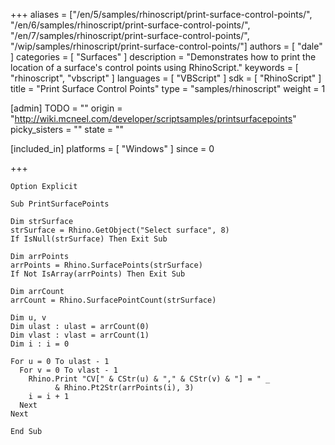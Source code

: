 +++
aliases = ["/en/5/samples/rhinoscript/print-surface-control-points/", "/en/6/samples/rhinoscript/print-surface-control-points/", "/en/7/samples/rhinoscript/print-surface-control-points/", "/wip/samples/rhinoscript/print-surface-control-points/"]
authors = [ "dale" ]
categories = [ "Surfaces" ]
description = "Demonstrates how to print the location of a surface's control points using RhinoScript."
keywords = [ "rhinoscript", "vbscript" ]
languages = [ "VBScript" ]
sdk = [ "RhinoScript" ]
title = "Print Surface Control Points"
type = "samples/rhinoscript"
weight = 1

[admin]
TODO = ""
origin = "http://wiki.mcneel.com/developer/scriptsamples/printsurfacepoints"
picky_sisters = ""
state = ""

[included_in]
platforms = [ "Windows" ]
since = 0

+++

```vbnet
Option Explicit

Sub PrintSurfacePoints

Dim strSurface
strSurface = Rhino.GetObject("Select surface", 8)
If IsNull(strSurface) Then Exit Sub  

Dim arrPoints
arrPoints = Rhino.SurfacePoints(strSurface)
If Not IsArray(arrPoints) Then Exit Sub

Dim arrCount
arrCount = Rhino.SurfacePointCount(strSurface)

Dim u, v
Dim ulast : ulast = arrCount(0)
Dim vlast : vlast = arrCount(1)
Dim i : i = 0

For u = 0 To ulast - 1
  For v = 0 To vlast - 1
    Rhino.Print "CV[" & CStr(u) & "," & CStr(v) & "] = " _
          & Rhino.Pt2Str(arrPoints(i), 3)
    i = i + 1
  Next
Next

End Sub
```

